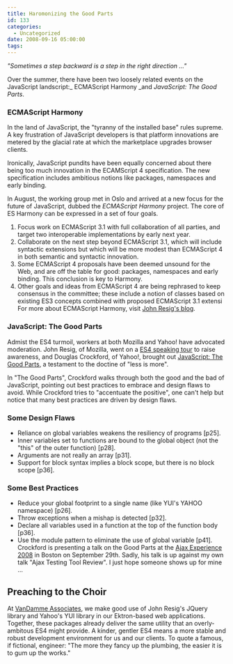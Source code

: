 ```yaml
---
title: Haromonizing the Good Parts
id: 133
categories:
  - Uncategorized
date: 2008-09-16 05:00:00
tags:
---
```


_"Sometimes a step backward is a step in the right direction ..."_

Over the summer, there have been two loosely related events on the JavaScript landscript:_ ECMAScript Harmony _and _JavaScript: The Good Parts_.

### ECMAScript Harmony

In the land of JavaScript, the "tyranny of the installed base" rules supreme. A key frustration of JavaScript developers is that platform innovations are metered by the glacial rate at which the marketplace upgrades browser clients.

Ironically, JavaScript pundits have been equally concerned about there being too much innovation in the ECAMScript 4 specification. The new specification includes ambitious notions like packages, namespaces and early binding.

In August, the working group met in Oslo and arrived at a new focus for the future of JavaScript, dubbed the _ECMAScript Harmony_ project. The core of ES Harmony can be expressed in a set of four goals.

1.  Focus work on ECMAScript 3.1 with full collaboration of all parties, and target two interoperable implementations by early next year.
2.  Collaborate on the next step beyond ECMAScript 3.1, which will include syntactic extensions but which will be more modest than ECMAScript 4 in both semantic and syntactic innovation.
3.  Some ECMAScript 4 proposals have been deemed unsound for the Web, and are off the table for good: packages, namespaces and early binding. This conclusion is key to Harmony.
4.  Other goals and ideas from ECMAScript 4 are being rephrased to keep consensus in the committee; these include a notion of classes based on existing ES3 concepts combined with proposed ECMAScript 3.1 extensi
For more about ECMAScript Harmony, visit [John Resig's blog](http://ejohn.org/blog/ecmascript-harmony/).

### JavaScript: The Good Parts

Admist the ES4 turmoil, workers at both Mozilla and Yahoo! have advocated moderation. John Resig, of Mozilla, went on a [ES4 speaking tour](http://ejohn.org/blog/ecmascript-4-speaking-tour/) to raise awareness, and Douglas Crockford, of Yahoo!, brought out [JavaScript: The Good Parts](http://www.amazon.com/JavaScript-Good-Parts-Douglas-Crockford/dp/0596517742/), a testament to the doctine of "less is more".

In "The Good Parts", Crockford walks through both the good and the bad of JavaScript, pointing out best practices to embrace and design flaws to avoid. While Crockford tries to "accentuate the positive", one can't help but notice that many best practices are driven by design flaws.

### Some Design Flaws

*   Reliance on global variables weakens the resiliency of programs [p25].
*   Inner variables set to functions are bound to the global object (not the "this" of the outer function) [p28].
*   Arguments are not really an array [p31].
*   Support for block syntax implies a block scope, but there is no block scope [p36].

### Some Best Practices

*   Reduce your global footprint to a single name (like YUI's YAHOO namespace) [p26].
*   Throw exceptions when a mishap is detected [p32].
*   Declare all variables used in a function at the top of the function body [p36].
*   Use the module pattern to eliminate the use of global variable [p41].
Crockford is presenting a talk on the Good Parts at the [Ajax Experience 2008](http://ajaxexperience.techtarget.com/html/index.html) in Boston on September 29th. Sadly, his talk is up against my own talk "Ajax Testing Tool Review". I just hope someone shows up for mine ...

## Preaching to the Choir

At [VanDamme Associates](http://www.vandamme.com/blog.aspx?id=1940&amp;blogid=238), we make good use of John Resig's JQuery library and Yahoo's YUI library in our Ektron-based web applications. Together, these packages already deliver the same utility that an overly-ambitous ES4 might provide. A kinder, gentler ES4 means a more stable and robust development environment for us and our clients. To quote a famous, if fictional, engineer: "The more they fancy up the plumbing, the easier it is to gum up the works."